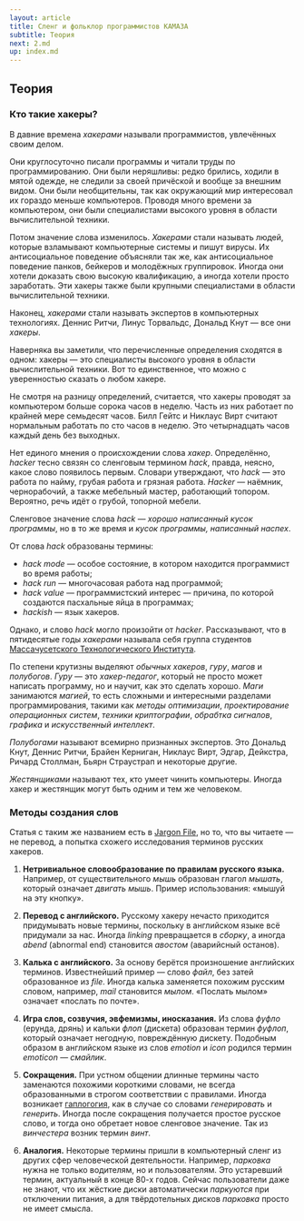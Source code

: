 ```yaml
---
layout: article
title: Сленг и фольклор программистов КАМАЗА
subtitle: Теория
next: 2.md
up: index.md
---
```


## Теория

### Кто такие хакеры?

В давние времена *хакерами* называли программистов, увлечённых своим делом.

Они круглосуточно писали программы и читали труды по программированию. Они были неряшливы: редко брились, ходили в мятой одежде, не следили за своей причёской и вообще за внешним
видом. Они были необщительны, так как окружающий мир интересовал их гораздо меньше компьютеров. Проводя много времени за компьютером, они были специалистами
высокого уровня в области вычислительной техники.

Потом значение слова изменилось. *Хакерами* стали называть людей, которые взламывают компьютерные системы и
пишут вирусы. Их антисоциальное поведение объясняли так же, как антисоциальное поведение панков, бейкеров и молодёжных группировок.
Иногда они хотели доказать свою высокую квалификацию, а иногда хотели просто заработать. Эти хакеры также были крупными специалистами в области вычислительной техники.

Наконец, *хакерами* стали называть экспертов в компьютерных технологиях. Деннис Ритчи, Линус Торвальдс, Дональд Кнут&nbsp;&mdash; все они *хакеры*.

Наверняка вы заметили, что перечисленные определения сходятся в одном: хакеры&nbsp;&mdash; это специалисты высокого уровня в
области вычислительной техники. Вот то единственное, что можно с уверенностью сказать о любом хакере.

Не смотря на разницу определений, считается, что хакеры проводят за компьютером больше сорока часов в неделю.
Часть из них работает по крайней мере семьдесят часов. Билл Гейтс и Никлаус Вирт считают нормальным
работать по сто часов в неделю. Это четырнадцать часов каждый день без выходных.

Нет единого мнения о происхождении слова *хакер*. Определённо, *hacker* тесно связян со сленговым
термином *hack*, правда, неясно, какое слово появилось первым. Словари утверждают, что *hack*&nbsp;&mdash; это работа по найму,
грубая работа и грязная работа. *Hacker*&nbsp;&mdash; наёмник, чернорабочий, а также мебельный мастер, работающий топором.
Вероятно, речь идёт о грубой, топорной мебели.

Сленговое значение слова *hack*&nbsp;&mdash; *хорошо написанный кусок программы*, но в то же время и *кусок программы, написанный наспех*.

От слова *hack* образованы термины:

* *hack mode*&nbsp;&mdash; особое состояние, в котором находится программист во время работы;
* *hack run*&nbsp;&mdash; многочасовая работа над программой;
* *hack value*&nbsp;&mdash; программистский интерес&nbsp;&mdash; причина, по которой создаются пасхальные яйца в программах;
* *hackish*&nbsp;&mdash; язык хакеров.

Однако, и слово *hack* могло произойти от *hacker*. Рассказывают, что в пятидесятые годы *хакерами* называла себя группа студентов
[Массачусетского Технологического Института](https://en.wikipedia.org/wiki/Tech_Model_Railroad_Club).

По степени крутизны выделяют *обычных хакеров*, *гуру*, *магов* и *полубогов*. *Гуру*&nbsp;&mdash; это *хакер-педагог*, который не просто
может написать программу, но и научит, как это сделать хорошо. *Маги* занимаются *магией*, то есть сложными и интересными разделами программирования,
такими как *методы оптимизации*, *проектирование операционных систем*, *техники криптографии*, *обрабтка сигналов*, *графика* и *искусственный интеллект*.

*Полубогами* называют всемирно признанных экспертов. Это Дональд Кнут, Деннис Ритчи, Брайен Керниган,
Никлаус Вирт, Эдгар, Дейкстра, Ричард Столлман, Бьярн Страустрап и некоторые другие.

*Жестянщиками* называют тех, кто умеет чинить компьютеры. Иногда хакер и жестянщик могут быть одним и тем же человеком.

### Методы создания слов

Статья с таким же названием есть в [Jargon File](http://www.catb.org/jargon/html/), но то, что вы 
читаете&nbsp;&mdash; не перевод, а попытка схожего исследования терминов русских хакеров.

1. **Нетривиальное словообразование по правилам русского языка.** Например, от существительного *мышь*
   образован глагол *мышать*, который означает *двигать мышь*. Пример использования: &laquo;мышуй на эту кнопку&raquo;.

2. **Перевод с английского.** Русскому хакеру нечасто приходится придумывать новые термины, поскольку в английском языке всё придумали за нас.
   Иногда *linking* превращается в *сборку*, а иногда *abend* (abnormal end) становится *авостом* (аварийсный останов).

3. **Калька с английского.** За основу берётся произношение английских терминов. Известнейший пример&nbsp;&mdash;
   слово *файл*, без затей образованное из *file*. Иногда калька заменяется похожим русским словом, например, *mail* становится *мылом*.
   &laquo;Послать мылом&raquo; означает &laquo;послать по почте&raquo;.

4. **Игра слов, созвучия, эвфемизмы, иносказания.** Из слова *фуфло* (ерунда, дрянь) и кальки *флоп* (дискета) образован термин *фуфлоп*, который означает
   негодную, повреждённую дискету. Подобным образом в английском языке из слов *emotion* и *icon* родился термин *emoticon*&nbsp;&mdash; *смайлик*.

5. **Сокращения.** При устном общении длинные термины часто заменаются похожими короткими словами, не всегда образованными в строгом соответствии
   с правилами. Иногда возникает [гаплогогия](https://ru.wikipedia.org/wiki/%D0%93%D0%B0%D0%BF%D0%BB%D0%BE%D0%BB%D0%BE%D0%B3%D0%B8%D1%8F), как в случае
   со словами *генерировать* и *генерить*. Иногда после сокращения получается простое русское слово, и тогда оно обретает новое сленговое значение.
   Так из *винчестера* возник термин *винт*.

6. **Аналогия.** Некоторые термины пришли в компьютерный сленг из других сфер человеческой деятельности. Например, *парковка* нужна не только водителям,
   но и пользователям. Это устаревший термин, актуальный в конце 80-х годов. Сейчас пользователи даже не знают, что их жёсткие диски автоматически *паркуются*
   при отключении питания, а для твёрдотельных дисков *парковка* просто не имеет смысла.
